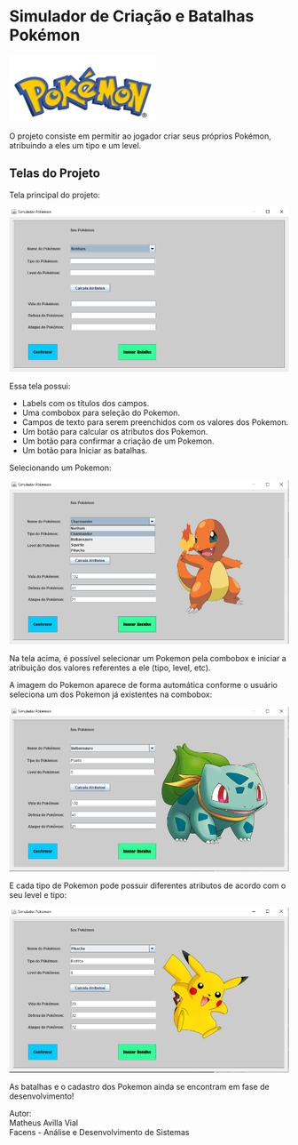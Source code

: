 # __Simulador de Criação e Batalhas Pokémon__
<img src="src/images/pokemon.jpg" height="120px">  

O projeto consiste em permitir ao jogador criar seus próprios Pokémon, atribuindo a eles um tipo e um level.

## __Telas do Projeto__

Tela principal do projeto:

![](src/images/t-principal.png)  

Essa tela possui:
- Labels com os títulos dos campos.
- Uma combobox para seleção do Pokemon.
- Campos de texto para serem preenchidos com os valores dos Pokemon.
- Um botão para calcular os atributos dos Pokemon.
- Um botão para confirmar a criação de um Pokemon.
- Um botão para Iniciar as batalhas.

Selecionando um Pokemon:

![](src/images/t-selecao.png)

Na tela acima, é possível selecionar um Pokemon pela combobox e iniciar a atribuição dos valores referentes a ele (tipo, level, etc).

A imagem do Pokemon aparece de forma automática conforme o usuário seleciona um dos Pokemon já existentes na combobox:

![](src/images/t-criacao.png)

E cada tipo de Pokemon pode possuir diferentes atributos de acordo com o seu level e tipo:

![](src/images/t-pikachu.png)

As batalhas e o cadastro dos Pokemon ainda se encontram em fase de desenvolvimento!

Autor:   
Matheus Avilla Vial  
Facens - Análise e Desenvolvimento de Sistemas